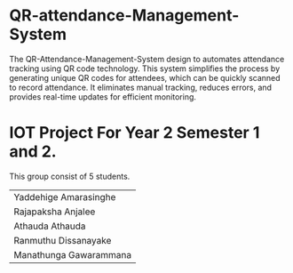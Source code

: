 # QR-attendance-Management-System
The QR-Attendance-Management-System design to automates attendance tracking using QR code technology. This system simplifies the process by generating unique QR codes for attendees, which can be quickly scanned to record attendance. It eliminates manual tracking, reduces errors, and provides real-time updates for efficient monitoring.

# IOT Project For Year 2 Semester 1 and 2.
This group consist of 5 students.

<table>
  <tr>
    <td>
Yaddehige Amarasinghe
      </td>
        </tr>
<tr>
  <td>
Rajapaksha Anjalee
    </td>
  </tr>
  <tr>
  <td>
Athauda Athauda
    </td>
  </tr>
  <tr>
  <td>
Ranmuthu Dissanayake
    </td>
  </tr>
  <tr>
  <td>
Manathunga Gawarammana
    </td>
  </tr>

